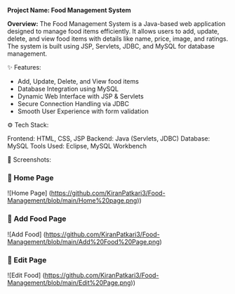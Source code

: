 **Project Name: Food Management System**

**Overview:**
The Food Management System is a Java-based web application designed to manage food items efficiently. It allows users to add, update, delete, and view food items with details like name, price, image, and ratings. The system is built using JSP, Servlets, JDBC, and MySQL for database management.

✨ Features:
- Add, Update, Delete, and View food items
- Database Integration using MySQL 
- Dynamic Web Interface with JSP & Servlets 
- Secure Connection Handling via JDBC 
- Smooth User Experience with form validation 

⚙️ Tech Stack:

Frontend: HTML, CSS, JSP
Backend: Java (Servlets, JDBC)
Database: MySQL
Tools Used: Eclipse, MySQL Workbench

📸 Screenshots:
### 🔹 Home Page
![Home Page] (https://github.com/KiranPatkari3/Food-Management/blob/main/Home%20page.png))

### 🔹 Add Food Page
![Add Food] (https://github.com/KiranPatkari3/Food-Management/blob/main/Add%20Food%20Page.png)

### 🔹 Edit Page
![Edit Food] (https://github.com/KiranPatkari3/Food-Management/blob/main/Edit%20Page.png))


